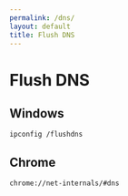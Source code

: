 ```yaml
---
permalink: /dns/
layout: default
title: Flush DNS
---
```


# Flush DNS

## Windows

    ipconfig /flushdns
	
## Chrome

    chrome://net-internals/#dns
	

